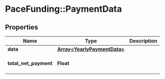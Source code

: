 # PaceFunding::PaymentData

## Properties
Name | Type | Description | Notes
------------ | ------------- | ------------- | -------------
**data** | [**Array&lt;YearlyPaymentData&gt;**](YearlyPaymentData.md) |  | [optional] 
**total_net_payment** | **Float** |  | [optional] [default to 0.0]


